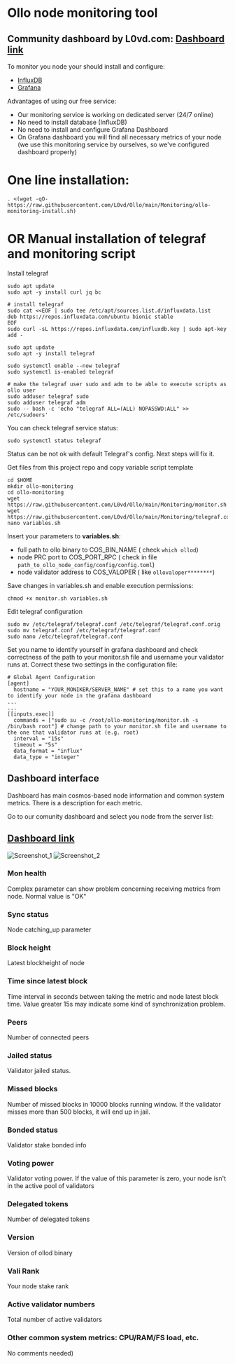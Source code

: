 # Ollo node monitoring tool
## Community dashboard by L0vd.com: [Dashboard link](https://l0vd.notion.site/Projects-5510908598c245bda48313372271cd84)

To monitor you node your should install and configure:
* [InfluxDB](https://www.influxdata.com/products/influxdb/)
* [Grafana](https://grafana.com/)

Advantages  of using our free service:
* Our monitoring service is working on dedicated server (24/7 online)
* No need to install database  (InfluxDB)
* No need to install and configure  Grafana Dashboard
* On Grafana dashboard you will find all necessary metrics of your node (we use this monitoring service by ourselves, so we've configured dashboard properly)

# One line installation:
```
. <(wget -qO- https://raw.githubusercontent.com/L0vd/Ollo/main/Monitoring/ollo-monitoring-install.sh)
```

# OR Manual installation of telegraf and monitoring script

Install telegraf
```
sudo apt update
sudo apt -y install curl jq bc

# install telegraf
sudo cat <<EOF | sudo tee /etc/apt/sources.list.d/influxdata.list
deb https://repos.influxdata.com/ubuntu bionic stable
EOF
sudo curl -sL https://repos.influxdata.com/influxdb.key | sudo apt-key add -

sudo apt update
sudo apt -y install telegraf

sudo systemctl enable --now telegraf
sudo systemctl is-enabled telegraf

# make the telegraf user sudo and adm to be able to execute scripts as ollo user
sudo adduser telegraf sudo
sudo adduser telegraf adm
sudo -- bash -c 'echo "telegraf ALL=(ALL) NOPASSWD:ALL" >> /etc/sudoers'
```
You can check telegraf service status:
```
sudo systemctl status telegraf
```
Status can be not ok with default Telegraf's config. Next steps will fix it.

Get files from this project repo and copy variable script template
```
cd $HOME
mkdir ollo-monitoring
cd ollo-monitoring
wget https://raw.githubusercontent.com/L0vd/Ollo/main/Monitoring/monitor.sh
wget https://raw.githubusercontent.com/L0vd/Ollo/main/Monitoring/telegraf.conf
nano variables.sh
```

Insert your parameters to **variables.sh**:
* full path to ollo binary to COS_BIN_NAME ( check ```which ollod```)
* node PRC port to COS_PORT_RPC ( check in file ```path_to_ollo_node_config/config/config.toml```)
* node validator address to COS_VALOPER ( like ```ollovaloper********```)

Save changes in variables.sh and enable execution permissions:

```
chmod +x monitor.sh variables.sh
```

Edit telegraf configuration
```
sudo mv /etc/telegraf/telegraf.conf /etc/telegraf/telegraf.conf.orig
sudo mv telegraf.conf /etc/telegraf/telegraf.conf
sudo nano /etc/telegraf/telegraf.conf
```
Set you name to identify yourself in grafana dashboard and check correctness of the path to your monitor.sh file and username your validator runs at. Correct these two settings in the configuration file:
```
# Global Agent Configuration
[agent]
  hostname = "YOUR_MONIKER/SERVER_NAME" # set this to a name you want to identify your node in the grafana dashboard
...
...
[[inputs.exec]]
  commands = ["sudo su -c /root/ollo-monitoring/monitor.sh -s /bin/bash root"] # change path to your monitor.sh file and username to the one that validator runs at (e.g. root)
  interval = "15s"
  timeout = "5s"
  data_format = "influx"
  data_type = "integer"
```

## Dashboard interface 

Dashboard has main cosmos-based node information and common system metrics. There is a description for each metric.

Go to our comunity dashboard and select you node from the server list: 
## [Dashboard link](http://95.216.2.219:3000/d/rebus/rebus-monitoring-by-l0vd?orgId=1&refresh=30s)


![Screenshot_1](https://user-images.githubusercontent.com/43213686/169405751-8ff53124-e128-4078-8d68-229a18ea4e25.png)
![Screenshot_2](https://user-images.githubusercontent.com/43213686/169405777-eb9965a5-9fe8-4ecf-944b-4482c41c019b.png)



### Mon health
Complex parameter can show problem concerning receiving metrics from node. Normal value is "OK"

### Sync status
Node catching_up parameter

### Block height
Latest blockheight of node 

### Time since latest block
Time interval in seconds between taking the metric and node latest block time. Value greater 15s may indicate some kind of synchronization problem.

### Peers
Number of connected peers 

### Jailed status
Validator jailed status. 

### Missed blocks
Number of missed blocks in 10000 blocks running window. If the validator misses more than 500 blocks, it will end up in jail.

### Bonded status
Validator stake bonded info

### Voting power
Validator voting power. If the value of this parameter is zero, your node isn't in the active pool of validators 

### Delegated tokens
Number of delegated tokens

### Version
Version of ollod binary

### Vali Rank
Your node stake rank 

### Active validator numbers
Total number of active validators

### Other common system metrics: CPU/RAM/FS load, etc.
No comments needed)
